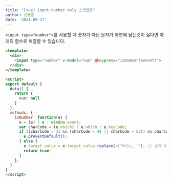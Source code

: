 ```yaml
---
title: "[vue] input number only 스크립트"
author: 신용준
date: '2021-09-17'
---
```


`<input type="number">`를 사용할 때 숫자가 아닌 문자가 화면에 남는것이 싫다면 아래의 함수로 해결할 수 있습니다.

```html [components/example.vue]<? include VIEWS_PATH.'/_include/head.php'; ?>
<template>
  <div>
    <input type="number" v-model="num" @keypress="isNumber($event)">
  </div>
</template>

<script>
export default {
  data() {
    return {
      num: null
    }
  },
  methods: {
    isNumber: function(e) {
      e = (e) ? e : window.event;
      var charCode = (e.which) ? e.which : e.keyCode;
      if ((charCode > 31 && (charCode < 48 || charCode > 57)) && charCode !== 46) {
        e.preventDefault();
      } else {
        e.target.value = e.target.value.replace(/(^0+)/, ''); // 왼쪽 0 제거 ex) 012345 => 12345
        return true;
      }
    },
  }
}
</script>
```